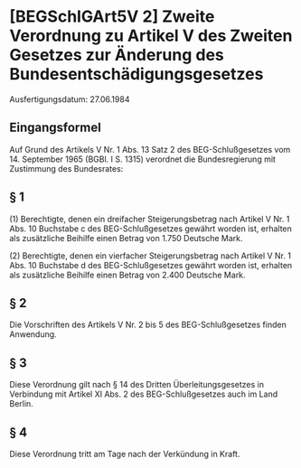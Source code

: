 # [BEGSchlGArt5V 2] Zweite Verordnung zu Artikel V des Zweiten Gesetzes zur Änderung des Bundesentschädigungsgesetzes

Ausfertigungsdatum: 27.06.1984

 

## Eingangsformel

Auf Grund des Artikels V Nr. 1 Abs. 13 Satz 2 des BEG-Schlußgesetzes vom 14. September 1965 (BGBl. I S. 1315) verordnet die Bundesregierung mit Zustimmung des Bundesrates:


## § 1

(1) Berechtigte, denen ein dreifacher Steigerungsbetrag nach Artikel V Nr. 1 Abs. 10 Buchstabe c des BEG-Schlußgesetzes gewährt worden ist, erhalten als zusätzliche Beihilfe einen Betrag von 1.750 Deutsche Mark.

(2) Berechtigte, denen ein vierfacher Steigerungsbetrag nach Artikel V Nr. 1 Abs. 10 Buchstabe d des BEG-Schlußgesetzes gewährt worden ist, erhalten als zusätzliche Beihilfe einen Betrag von 2.400 Deutsche Mark.


## § 2

Die Vorschriften des Artikels V Nr. 2 bis 5 des BEG-Schlußgesetzes finden Anwendung.


## § 3

Diese Verordnung gilt nach § 14 des Dritten Überleitungsgesetzes in Verbindung mit Artikel XI Abs. 2 des BEG-Schlußgesetzes auch im Land Berlin.


## § 4

Diese Verordnung tritt am Tage nach der Verkündung in Kraft.
